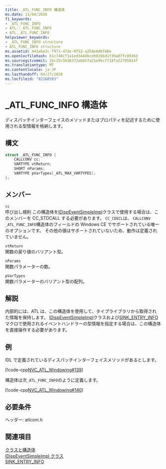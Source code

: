 ```yaml
---
title: _ATL_FUNC_INFO 構造体
ms.date: 11/04/2016
f1_keywords:
- _ATL_FUNC_INFO
- ATL::_ATL_FUNC_INFO
- ATL._ATL_FUNC_INFO
helpviewer_keywords:
- _ATL_FUNC_INFO structure
- ATL_FUNC_INFO structure
ms.assetid: 441ebe2c-f971-47de-9f52-a258e8d6f88e
ms.openlocfilehash: b1c740cf1a1ed344dbceb028bd1f39a87fc09363
ms.sourcegitcommit: 2bc15c5b36372ab01fa21e9bcf718fa22705814f
ms.translationtype: MT
ms.contentlocale: ja-JP
ms.lasthandoff: 04/27/2020
ms.locfileid: "82168593"
---
```

# <a name="_atl_func_info-structure"></a>_ATL_FUNC_INFO 構造体

ディスパッチインターフェイスのメソッドまたはプロパティを記述するために使用される型情報を格納します。

## <a name="syntax"></a>構文

```cpp
struct _ATL_FUNC_INFO {
    CALLCONV cc;
    VARTYPE vtReturn;
    SHORT nParams;
    VARTYPE pVarTypes[_ATL_MAX_VARTYPES];
};
```

## <a name="members"></a>メンバー

`cc`<br/>
呼び出し規則 この構造体を[IDispEventSimpleImpl](../../atl/reference/idispeventsimpleimpl-class.md)クラスで使用する場合は、このメンバーを CC_STDCALL する必要があります。 `CC_CDECL`は、 `CALLCONV` `_ATL_FUNC_INFO`構造体のフィールドの Windows CE でサポートされている唯一のオプションです。 その他の値はサポートされていないため、動作は定義されていません。

`vtReturn`<br/>
関数の戻り値のバリアント型。

`nParams`<br/>
関数パラメーターの数。

`pVarTypes`<br/>
関数パラメーターのバリアント型の配列。

## <a name="remarks"></a>解説

内部的には、ATL は、この構造体を使用して、タイプライブラリから取得された情報を保持します。 [IDispEventSimpleImpl](../../atl/reference/idispeventsimpleimpl-class.md)クラスおよび[SINK_ENTRY_INFO](composite-control-macros.md#sink_entry_info)マクロで使用されるイベントハンドラーの型情報を指定する場合は、この構造体を直接操作する必要があります。

## <a name="example"></a>例

IDL で定義されているディスパッチインターフェイスメソッドがあるとします。

[!code-cpp[NVC_ATL_Windowing#139](../../atl/codesnippet/cpp/atl-func-info-structure_1.idl)]

構造体は次`_ATL_FUNC_INFO`のように定義します。

[!code-cpp[NVC_ATL_Windowing#140](../../atl/codesnippet/cpp/atl-func-info-structure_2.h)]

## <a name="requirements"></a>必要条件

ヘッダー: atlcom.h

## <a name="see-also"></a>関連項目

[クラスと構造体](../../atl/reference/atl-classes.md)<br/>
[IDispEventSimpleImpl クラス](../../atl/reference/idispeventsimpleimpl-class.md)<br/>
[SINK_ENTRY_INFO](composite-control-macros.md#sink_entry_info)
